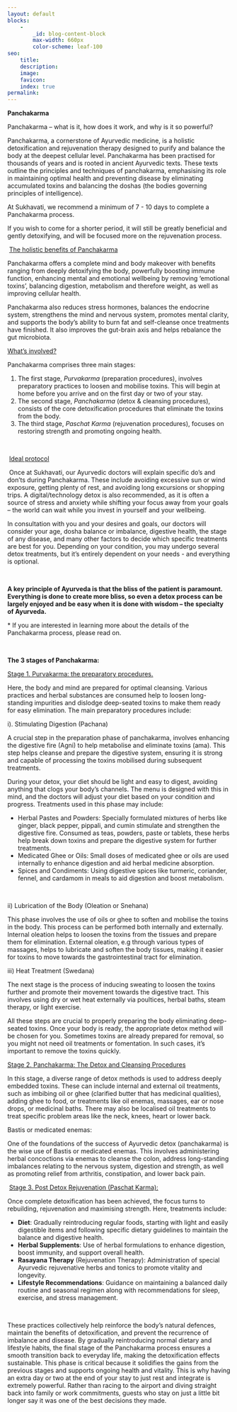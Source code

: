 ```yaml
---
layout: default
blocks:
    -
        _id: blog-content-block
        max-width: 660px
        color-scheme: leaf-100
seo:
    title:
    description: 
    image:
    favicon:
    index: true
permalink:
---
```

**Panchakarma**&nbsp;

Panchakarma – what is it, how does it work, and why is it so powerful?

Panchakarma, a cornerstone of Ayurvedic medicine, is a holistic detoxification and rejuvenation therapy designed to purify and balance the body at the deepest cellular level. Panchakarma has been practised for thousands of years and is rooted in ancient Ayurvedic texts. These texts outline the principles and techniques of panchakarma, emphasising its role in maintaining optimal health and preventing disease by eliminating accumulated toxins and balancing the doshas (the bodies governing principles of intelligence).

At Sukhavati, we recommend a minimum of 7 - 10 days to complete a Panchakarma process.

If you wish to come for a shorter period, it will still be greatly beneficial and gently detoxifying, and will be focused more on the rejuvenation process.

&nbsp;<u>The holistic benefits of Panchakarma</u>&nbsp;

Panchakarma offers a complete mind and body makeover with benefits ranging from deeply detoxifying the body, powerfully boosting immune function, enhancing mental and emotional wellbeing by removing ‘emotional toxins’, balancing digestion, metabolism and therefore weight, as well as improving cellular health.

Panchakarma also reduces stress hormones, balances the endocrine system, strengthens the mind and nervous system, promotes mental clarity, and supports the body’s ability to burn fat and self-cleanse once treatments have finished. It also improves the gut-brain axis and helps rebalance the gut microbiota.&nbsp;

<u>What’s involved?</u>

Panchakarma comprises three main stages:

1. The first stage, *Purvakarma* (preparation procedures), involves preparatory practices to loosen and mobilise toxins. This will begin at home before you arrive and on the first day or two of your stay.
2. The second stage, *Panchakarma* (detox & cleansing procedures), consists of the core detoxification procedures that eliminate the toxins from the body.
3. The third stage, *Paschat Karma* (rejuvenation procedures), focuses on restoring strength and promoting ongoing health.

&nbsp;

&nbsp;<u>Ideal protocol</u>

&nbsp;Once at Sukhavati, our Ayurvedic doctors will explain specific do’s and don’ts during Panchakarma. These include avoiding excessive sun or wind exposure, getting plenty of rest, and avoiding long excursions or shopping trips. A digital/technology detox is also recommended, as it is often a source of stress and anxiety while shifting your focus away from your goals – the world can wait while you invest in yourself and your wellbeing.

In consultation with you and your desires and goals, our doctors will consider your age, dosha balance or imbalance, digestive health, the stage of any disease, and many other factors to decide which specific treatments are best for you. Depending on your condition, you may undergo several detox treatments, but it’s entirely dependent on your needs - and everything is optional.

&nbsp;

**A key principle of Ayurveda is that the bliss of the patient is paramount. Everything is done to create more bliss, so even a detox process can be largely enjoyed and be easy when it is done with wisdom – the specialty of Ayurveda.**&nbsp;

\* If you are interested in learning more about the details of the Panchakarma process, please read on.

&nbsp;

**The 3 stages of Panchakarma:**&nbsp;

<u>Stage 1. Purvakarma: the preparatory procedures.</u>

Here, the body and mind are prepared for optimal cleansing. Various practices and herbal substances are consumed help to loosen long-standing impurities and dislodge deep-seated toxins to make them ready for easy elimination. The main preparatory procedures include:

i). Stimulating Digestion (Pachana)

A crucial step in the preparation phase of panchakarma, involves enhancing the digestive fire (Agni) to help metabolise and eliminate toxins (ama). This step helps cleanse and prepare the digestive system, ensuring it is strong and capable of processing the toxins mobilised during subsequent treatments.

During your detox, your diet should be light and easy to digest, avoiding anything that clogs your body’s channels. The menu is designed with this in mind, and the doctors will adjust your diet based on your condition and progress. Treatments used in this phase may include:

* Herbal Pastes and Powders: Specially formulated mixtures of herbs like ginger, black pepper, pippali, and cumin stimulate and strengthen the digestive fire. Consumed as teas, powders, paste or tablets, these herbs help break down toxins and prepare the digestive system for further treatments.
* Medicated Ghee or Oils: Small doses of medicated ghee or oils are used internally to enhance digestion and aid herbal medicine absorption.
* Spices and Condiments: Using digestive spices like turmeric, coriander, fennel, and cardamom in meals to aid digestion and boost metabolism.

&nbsp;

ii) Lubrication of the Body (Oleation or Snehana)&nbsp;

This phase involves the use of oils or ghee to soften and mobilise the toxins in the body. This process can be performed both internally and externally. Internal oleation helps to loosen the toxins from the tissues and prepare them for elimination. External oleation, e.g through various types of massages, helps to lubricate and soften the body tissues, making it easier for toxins to move towards the gastrointestinal tract for elimination.

iii) Heat Treatment (Swedana)

The next stage is the process of inducing sweating to loosen the toxins further and promote their movement towards the digestive tract. This involves using dry or wet heat externally via poultices, herbal baths, steam therapy, or light exercise.&nbsp;

All these steps are crucial to properly preparing the body eliminating deep-seated toxins. Once your body is ready, the appropriate detox method will be chosen for you. Sometimes toxins are already prepared for removal, so you might not need oil treatments or fomentation. In such cases, it’s important to remove the toxins quickly.

<u>Stage 2. Panchakarma: The Detox and Cleansing Procedures</u>&nbsp;

In this stage, a diverse range of detox methods is used to address deeply embedded toxins. These can include internal and external oil treatments, such as imbibing oil or ghee (clarified butter that has medicinal qualities), adding ghee to food, or treatments like oil enemas, massages, ear or nose drops, or medicinal baths. There may also be localised oil treatments to treat specific problem areas like the neck, knees, heart or lower back.&nbsp;

Bastis or medicated enemas:

One of the foundations of the success of Ayurvedic detox (panchakarma) is the wise use of Bastis or medicated enemas. This involves administering herbal concoctions via enemas to cleanse the colon, address long-standing imbalances relating to the nervous system, digestion and strength, as well as promoting relief from arthritis, constipation, and lower back pain.

&nbsp;<u>Stage 3. Post Detox Rejuvenation (Paschat Karma):</u>

Once complete detoxification has been achieved, the focus turns to rebuilding, rejuvenation and maximising strength. Here, treatments include:

* **Diet**: Gradually reintroducing regular foods, starting with light and easily digestible items and following specific dietary guidelines to maintain the balance and digestive health.
* **Herbal Supplements**: Use of herbal formulations to enhance digestion, boost immunity, and support overall health.
* **Rasayana Therapy** (Rejuvenation Therapy): Administration of special Ayurvedic rejuvenative herbs and tonics to promote vitality and longevity.
* **Lifestyle Recommendations**: Guidance on maintaining a balanced daily routine and seasonal regimen along with recommendations for sleep, exercise, and stress management.

&nbsp;

These practices collectively help reinforce the body’s natural defences, maintain the benefits of detoxification, and prevent the recurrence of imbalance and disease. By gradually reintroducing normal dietary and lifestyle habits, the final stage of the Panchakarma process ensures a smooth transition back to everyday life, making the detoxification effects sustainable. This phase is critical because it solidifies the gains from the previous stages and supports ongoing health and vitality. This is why having an extra day or two at the end of your stay to just rest and integrate is extremely powerful. Rather than racing to the airport and diving straight back into family or work commitments, guests who stay on just a little bit longer say it was one of the best decisions they made.

<br>